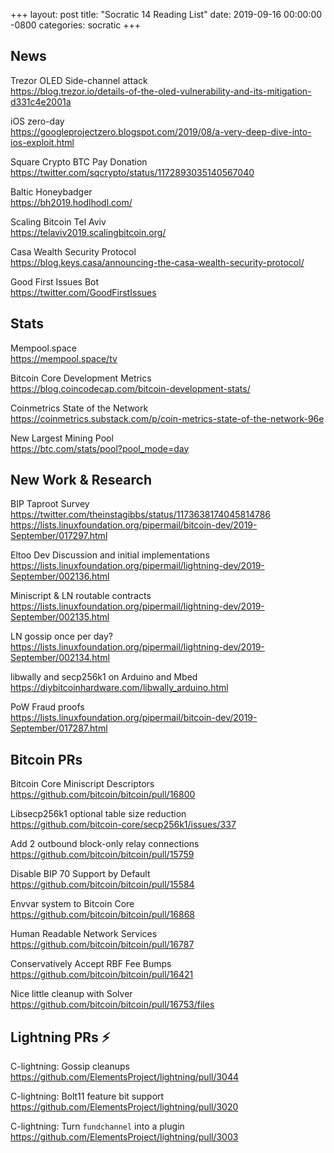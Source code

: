 +++
layout: post
title:  "Socratic 14 Reading List"
date:   2019-09-16 00:00:00 -0800
categories: socratic
+++

## News

Trezor OLED Side-channel attack  
<https://blog.trezor.io/details-of-the-oled-vulnerability-and-its-mitigation-d331c4e2001a>

iOS zero-day  
<https://googleprojectzero.blogspot.com/2019/08/a-very-deep-dive-into-ios-exploit.html>

Square Crypto BTC Pay Donation  
<https://twitter.com/sqcrypto/status/1172893035140567040>

Baltic Honeybadger  
<https://bh2019.hodlhodl.com/>

Scaling Bitcoin Tel Aviv  
<https://telaviv2019.scalingbitcoin.org/>

Casa Wealth Security Protocol  
<https://blog.keys.casa/announcing-the-casa-wealth-security-protocol/>

Good First Issues Bot  
<https://twitter.com/GoodFirstIssues>


## Stats

Mempool.space  
<https://mempool.space/tv>

Bitcoin Core Development Metrics  
<https://blog.coincodecap.com/bitcoin-development-stats/>

Coinmetrics State of the Network  
<https://coinmetrics.substack.com/p/coin-metrics-state-of-the-network-96e>

New Largest Mining Pool  
<https://btc.com/stats/pool?pool_mode=day>


## New Work & Research

BIP Taproot Survey  
<https://twitter.com/theinstagibbs/status/1173638174045814786>  
<https://lists.linuxfoundation.org/pipermail/bitcoin-dev/2019-September/017297.html>

Eltoo Dev Discussion and initial implementations  
<https://lists.linuxfoundation.org/pipermail/lightning-dev/2019-September/002136.html>

Miniscript & LN routable contracts  
<https://lists.linuxfoundation.org/pipermail/lightning-dev/2019-September/002135.html>

LN gossip once per day?  
<https://lists.linuxfoundation.org/pipermail/lightning-dev/2019-September/002134.html>

libwally and secp256k1 on Arduino and Mbed  
<https://diybitcoinhardware.com/libwally_arduino.html>

PoW Fraud proofs  
<https://lists.linuxfoundation.org/pipermail/bitcoin-dev/2019-September/017287.html>


## Bitcoin PRs

Bitcoin Core Miniscript Descriptors  
<https://github.com/bitcoin/bitcoin/pull/16800>

Libsecp256k1 optional table size reduction  
<https://github.com/bitcoin-core/secp256k1/issues/337>

Add 2 outbound block-only relay connections  
<https://github.com/bitcoin/bitcoin/pull/15759>

Disable BIP 70 Support by Default  
<https://github.com/bitcoin/bitcoin/pull/15584>

Envvar system to Bitcoin Core  
<https://github.com/bitcoin/bitcoin/pull/16868>

Human Readable Network Services  
<https://github.com/bitcoin/bitcoin/pull/16787>

Conservatively Accept RBF Fee Bumps  
<https://github.com/bitcoin/bitcoin/pull/16421>

Nice little cleanup with Solver  
<https://github.com/bitcoin/bitcoin/pull/16753/files>


## Lightning PRs ⚡

C-lightning: Gossip cleanups  
<https://github.com/ElementsProject/lightning/pull/3044>

C-lightning: Bolt11 feature bit support  
<https://github.com/ElementsProject/lightning/pull/3020>

C-lightning: Turn `fundchannel` into a plugin  
<https://github.com/ElementsProject/lightning/pull/3003>
